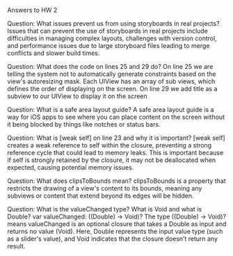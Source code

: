 Answers to HW 2

Question: What issues prevent us from using storyboards in real projects?
Issues that can prevent the use of storyboards in real projects include difficulties in managing complex layouts, challenges with version control, and performance issues due to large storyboard files leading to merge conflicts and slower build times.

Question: What does the code on lines 25 and 29 do?
On line 25 we are telling the system not to automatically generate constraints based on the view's autoresizing mask.
Each UIView has an array of sub views, which defines the order of displaying on the screen. On line 29 we add title as a subview to our UIView to display it on the screen

Question: What is a safe area layout guide? 
A safe area layout guide is a way for iOS apps to see where you can place content on the screen without it being blocked by things like notches or status bars.

Question: What is [weak self] on line 23 and why it is important?
[weak self] creates a weak reference to self within the closure, preventing a strong reference cycle that could lead to memory leaks. This is important because if self is strongly retained by the closure, it may not be deallocated when expected, causing potential memory issues.

Question: What does clipsToBounds mean?
clipsToBounds is a property that restricts the drawing of a view's content to its bounds, meaning any subviews or content that extend beyond its edges will be hidden. 

Question: What is the valueChanged type? What is Void and what is Double?
var valueChanged: ((Double) -> Void)?
The type ((Double) -> Void)? means valueChanged is an optional closure that takes a Double as input and returns no value (Void). Here, Double represents the input value type (such as a slider's value), and Void indicates that the closure doesn’t return any result.
